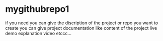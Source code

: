 # mygithubrepo1
if you need you can give the discription of the project or repo you want to create
you can give project documentation like content of the project live demo explanation video etccc...
